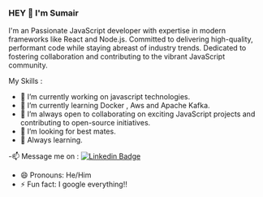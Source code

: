 
### HEY 👋  I'm Sumair

I'm an Passionate JavaScript developer with expertise in modern frameworks like React and Node.js. Committed to delivering high-quality, performant code while staying abreast of industry trends. Dedicated to fostering collaboration and contributing to the vibrant JavaScript community.


My Skills :

- 🔭 I’m currently working on javascript technologies.
- 🌱 I’m currently learning Docker , Aws and Apache Kafka.
- 👯 I’m always open to collaborating on exciting JavaScript projects and contributing to open-source initiatives.
- 🤔 I’m looking for best mates.
- 💬 Always learning.

-📫 Message me on :  [![Linkedin Badge](https://img.shields.io/badge/-sumair-blue?style=flat&logo=Linkedin&logoColor=white)]( https://www.linkedin.com/in/muhammad-sumair-shaukat-0180b6211/)
- 😄 Pronouns: He/Him
- ⚡ Fun fact: I google everything!!
  
